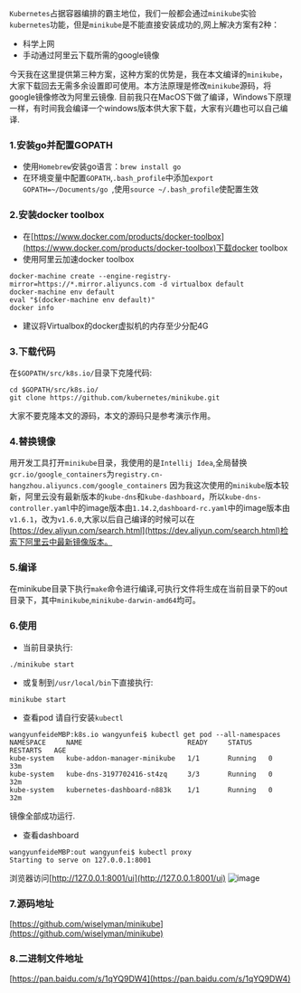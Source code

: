 `Kubernetes`占据容器编排的霸主地位，我们一般都会通过`minikube`实验`kubernetes`功能，但是`minikube`是不能直接安装成功的,网上解决方案有2种：
- 科学上网
- 手动通过阿里云下载所需的google镜像

今天我在这里提供第三种方案，这种方案的优势是，我在本文编译的`minikube`，大家下载回去无需多余设置即可使用。本方法原理是修改`minikube`源码，将google镜像修改为阿里云镜像.
目前我只在MacOS下做了编译，Windows下原理一样，有时间我会编译一个windows版本供大家下载，大家有兴趣也可以自己编译.
### 1.安装go并配置GOPATH
- 使用`Homebrew`安装go语言：`brew install go`
- 在环境变量中配置`GOPATH`,`.bash_profile`中添加`export GOPATH=~/Documents/go
`,使用`source ~/.bash_profile`使配置生效

### 2.安装docker toolbox
- 在[https://www.docker.com/products/docker-toolbox](https://www.docker.com/products/docker-toolbox)下载docker toolbox
- 使用阿里云加速docker toolbox
```shell
docker-machine create --engine-registry-mirror=https://*.mirror.aliyuncs.com -d virtualbox default
docker-machine env default
eval "$(docker-machine env default)"
docker info
```
- 建议将Virtualbox的docker虚拟机的内存至少分配4G

### 3.下载代码
在`$GOPATH/src/k8s.io/`目录下克隆代码:
```shell
cd $GOPATH/src/k8s.io/
git clone https://github.com/kubernetes/minikube.git
```
大家不要克隆本文的源码，本文的源码只是参考演示作用。

### 4.替换镜像
用开发工具打开`minikube`目录，我使用的是`Intellij Idea`,全局替换`gcr.io/google_containers`为`registry.cn-hangzhou.aliyuncs.com/google_containers`
因为我这次使用的`minikube`版本较新，阿里云没有最新版本的`kube-dns`和`kube-dashboard`，所以`kube-dns-controller.yaml`中的image版本由`1.14.2`,`dashboard-rc.yaml`中的image版本由`v1.6.1`，改为`v1.6.0`,大家以后自己编译的时候可以在[https://dev.aliyun.com/search.html](https://dev.aliyun.com/search.html)检索下阿里云中最新镜像版本。

### 5.编译
在minikube目录下执行`make`命令进行编译,可执行文件将生成在当前目录下的out目录下，其中`minikube`,`minikube-darwin-amd64`均可。

### 6.使用
- 当前目录执行:
```shell
./minikube start

```
- 或复制到`/usr/local/bin`下直接执行:
```shell
minikube start
```

- 查看pod
请自行安装`kubectl`
```
wangyunfeideMBP:k8s.io wangyunfei$ kubectl get pod --all-namespaces
NAMESPACE     NAME                          READY     STATUS    RESTARTS   AGE
kube-system   kube-addon-manager-minikube   1/1       Running   0          33m
kube-system   kube-dns-3197702416-st4zq     3/3       Running   0          32m
kube-system   kubernetes-dashboard-n883k    1/1       Running   0          32m
```
镜像全部成功运行.

- 查看dashboard
```shell
wangyunfeideMBP:out wangyunfei$ kubectl proxy
Starting to serve on 127.0.0.1:8001
```
浏览器访问[http://127.0.0.1:8001/ui](http://127.0.0.1:8001/ui)
![image](https://raw.githubusercontent.com/wiselyman/minikube/master/dashboard.png)

### 7.源码地址
[https://github.com/wiselyman/minikube](https://github.com/wiselyman/minikube)

### 8.二进制文件地址
[https://pan.baidu.com/s/1qYQ9DW4](https://pan.baidu.com/s/1qYQ9DW4)